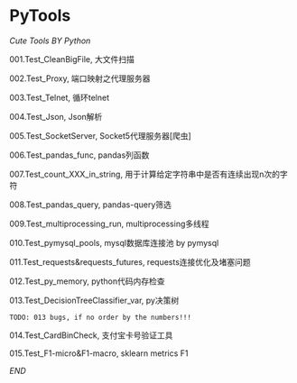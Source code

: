 # PyTools
_Cute Tools BY Python_

001.Test_CleanBigFile, 大文件扫描

002.Test_Proxy, 端口映射之代理服务器

003.Test_Telnet, 循环telnet

004.Test_Json, Json解析

005.Test_SocketServer, Socket5代理服务器[爬虫]

006.Test_pandas_func, pandas列函数

007.Test_count_XXX_in_string, 用于计算给定字符串中是否有连续出现n次的字符

008.Test_pandas_query, pandas-query筛选

009.Test_multiprocessing_run, multiprocessing多线程

010.Test_pymysql_pools, mysql数据库连接池 by pymysql

011.Test_requests&requests_futures, requests连接优化及堵塞问题

012.Test_py_memory, python代码内存检查

013.Test_DecisionTreeClassifier_var, py决策树 

`TODO: 013 bugs, if no order by the numbers!!!`

014.Test_CardBinCheck, 支付宝卡号验证工具

015.Test_F1-micro&F1-macro, sklearn metrics F1

_END_



